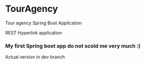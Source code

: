 # TourAgency
Tour agency Spring Boot Application

REST Hyperlink application 

### My first Spring boot app do not scold me very much :)
Actual version in dev branch

